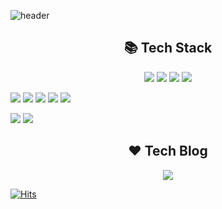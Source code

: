 ![header](https://capsule-render.vercel.app/api?type=wave&color=87CEEB&height=300&section=header&text=HyeWonLee&fontSize=90)

<h2 align="center">📚 Tech Stack </h2>
<p align="center">
<img src="https://img.shields.io/badge/Spring-6DB33F?style=flat-square&logo=spring&logoColor=white"> <img src="https://img.shields.io/badge/Java-007396?style=flat-square&logo=Java&logoColor=white"> <img src="https://img.shields.io/badge/Javascript-F7DF1E?style=flat-square&logo=Javascript&logoColor=white"> <img src="https://img.shields.io/badge/HTML-E34F26?style=flat-square&logo=HTML&logoColor=white">
</p>

<p align="center">
  
![](https://img.shields.io/badge/SQLite-003B57?style=flat-square&logo=SQLite&logoColor=white) ![](https://img.shields.io/badge/Mysql-4479A1?style=flat-square&logo=mysql&logoColor=white) ![](https://img.shields.io/badge/Oracle-F80000?style=flat-square&logo=oracle&logoColor=white) ![](https://img.shields.io/badge/Tomcat-D22128?style=flat-square&logo=apache&logoColor=white) ![](https://img.shields.io/badge/ApacheMaven-C71A36?style=flat-square&logo=apache&logoColor=white)

</p>

<p align="center">
  
![](https://img.shields.io/badge/Slack-4A154B?style=flat-square&logo=slack&logoColor=white) ![](https://img.shields.io/badge/Jira-0052CC?style=flat-square&logo=jira&logoColor=white)

</p>
<h2 align="center">❤️ Tech Blog</h2>
<p align="center">
<a href="https://blog.naver.com/chozza2019"><img src="https://img.shields.io/badge/TechBlog-9FEF00?style=flat-square&logo=blogger&logoColor=white"></a>
</p>

[![Hits](https://hits.seeyoufarm.com/api/count/incr/badge.svg?url=https%3A%2F%2Fgithub.com%2Fhwyi21&count_bg=%2344AFFF&title_bg=%23555555&icon=&icon_color=%23E7E7E7&title=hits&edge_flat=false)](https://hits.seeyoufarm.com)
